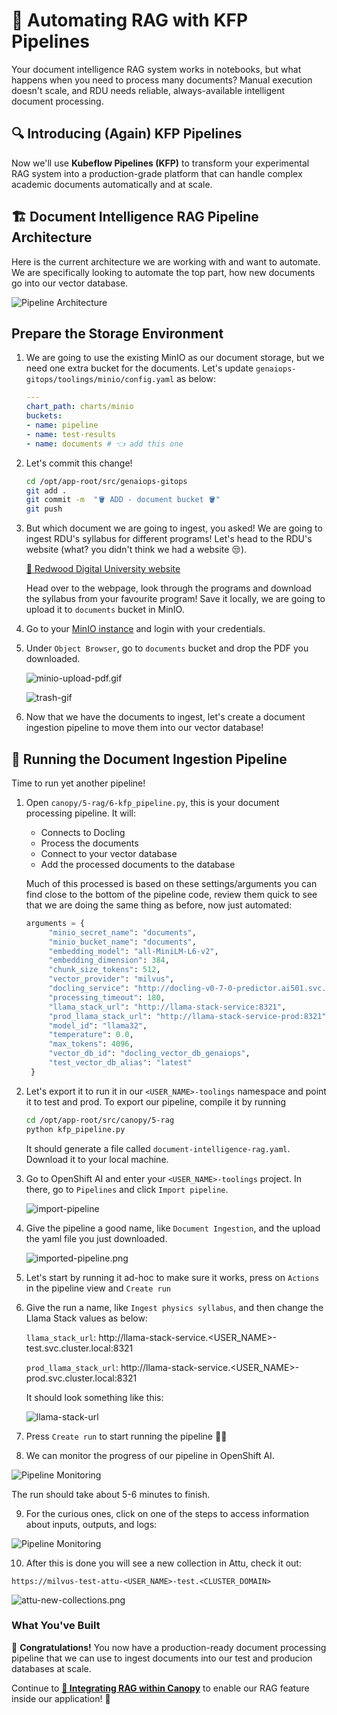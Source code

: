 # 🌳 Automating RAG with KFP Pipelines

Your document intelligence RAG system works in notebooks, but what happens when you need to process many documents? 
Manual execution doesn't scale, and RDU needs reliable, always-available intelligent document processing.

## 🔍 Introducing (Again) KFP Pipelines

Now we'll use **Kubeflow Pipelines (KFP)** to transform your experimental RAG system into a production-grade platform that can handle complex academic documents automatically and at scale.

## 🏗️ Document Intelligence RAG Pipeline Architecture

Here is the current architecture we are working with and want to automate.  
We are specifically looking to automate the top part, how new documents go into our vector database.

![Pipeline Architecture](images/rag4.png)

## Prepare the Storage Environment

1. We are going to use the existing MinIO as our document storage, but we need one extra bucket for the documents. Let's update `genaiops-gitops/toolings/minio/config.yaml` as below:

   ```yaml
   ---
   chart_path: charts/minio
   buckets:
   - name: pipeline
   - name: test-results
   - name: documents # 👈 add this one
   ```

2. Let's commit this change!

   ```bash
   cd /opt/app-root/src/genaiops-gitops
   git add .
   git commit -m  "🪣 ADD - document bucket 🪣"
   git push
   ```

3. But which document we are going to ingest, you asked! We are going to ingest RDU's syllabus for different programs! Let's head to the RDU's website (what? you didn't think we had a website 😒). 

   [🌲 Redwood Digital University website](https://rdu-website-ai501.<CLUSTER_DOMAIN>)

   Head over to the webpage, look through the programs and download the syllabus from your favourite program! Save it locally, we are going to upload it to `documents` bucket in MinIO. 

4. Go to your [MinIO instance](https://minio-ui-<USER_NAME>-toolings.<CLUSTER_DOMAIN>) and login with your credentials.

5. Under `Object Browser`, go to `documents` bucket and drop the PDF you downloaded. 

   ![minio-upload-pdf.gif](./images/minio-upload-pdf.gif)

   ![trash-gif](https://media2.giphy.com/media/v1.Y2lkPTc5MGI3NjExaG5ia3k0bWdiNWNiMDB4cWhid20yYWc2endsdm12aHZ2aHJmdnQwZiZlcD12MV9pbnRlcm5hbF9naWZfYnlfaWQmY3Q9Zw/ytSUKYKGw054uqCHpP/giphy.gif)

6. Now that we have the documents to ingest, let's create a document ingestion pipeline to move them into our vector database!

## 🎯 Running the Document Ingestion Pipeline

Time to run yet another pipeline!

1. Open `canopy/5-rag/6-kfp_pipeline.py`, this is your document processing pipeline. It will:
   - Connects to Docling
   - Process the documents
   - Connect to your vector database
   - Add the processed documents to the database

   Much of this processed is based on these settings/arguments you can find close to the bottom of the pipeline code, review them quick to see that we are doing the same thing as before, now just automated:

   ```python
   arguments = {
        "minio_secret_name": "documents", 
        "minio_bucket_name": "documents",  
        "embedding_model": "all-MiniLM-L6-v2",
        "embedding_dimension": 384,
        "chunk_size_tokens": 512,
        "vector_provider": "milvus",
        "docling_service": "http://docling-v0-7-0-predictor.ai501.svc.cluster.local:5001",
        "processing_timeout": 180,
        "llama_stack_url": "http://llama-stack-service:8321",            # We will update these values later
        "prod_llama_stack_url": "http://llama-stack-service-prod:8321",  # We will update these values later
        "model_id": "llama32",
        "temperature": 0.0,
        "max_tokens": 4096,
        "vector_db_id": "docling_vector_db_genaiops",  
        "test_vector_db_alias": "latest" 
    }
   ```

2. Let's export it to run it in our `<USER_NAME>-toolings` namespace and point it to test and prod.
   To export our pipeline, compile it by running
   ```bash
   cd /opt/app-root/src/canopy/5-rag
   python kfp_pipeline.py
   ```
   It should generate a file called `document-intelligence-rag.yaml`. Download it to your local machine.
   

3. Go to OpenShift AI and enter your `<USER_NAME>-toolings` project. In there, go to `Pipelines` and click `Import pipeline`.

   ![import-pipeline](images/import-pipeline.png)

4. Give the pipeline a good name, like `Document Ingestion`, and the upload the yaml file you just downloaded.

   ![imported-pipeline.png](./images/imported-pipeline.png)

5. Let's start by running it ad-hoc to make sure it works, press on `Actions` in the pipeline view and `Create run`

6. Give the run a name, like `Ingest physics syllabus`, and then change the Llama Stack values as below:

   `llama_stack_url`: http://llama-stack-service.<USER_NAME>-test.svc.cluster.local:8321

   `prod_llama_stack_url`: http://llama-stack-service.<USER_NAME>-prod.svc.cluster.local:8321


   It should look something like this:

   ![llama-stack-url](images/llama-stack-url.png)

7.  Press `Create run` to start running the pipeline 🏃‍♀️

8.  We can monitor the progress of our pipeline in OpenShift AI.

   ![Pipeline Monitoring](images/rag9.png)

   The run should take about 5-6 minutes to finish.

9.  For the curious ones, click on one of the steps to access information about inputs, outputs, and logs:

   ![Pipeline Monitoring](images/rag10.png)

10. After this is done you will see a new collection in Attu, check it out: 
   ```
   https://milvus-test-attu-<USER_NAME>-test.<CLUSTER_DOMAIN>
   ```

   ![attu-new-collections.png](./images/attu-new-collections.png)

### What You've Built

🎉 **Congratulations!** You now have a production-ready document processing pipeline that we can use to ingest documents into our test and producion databases at scale.

Continue to **[🌳 Integrating RAG within Canopy](5-rag-canopyUI.md)** to enable our RAG feature inside our application! 🚀 